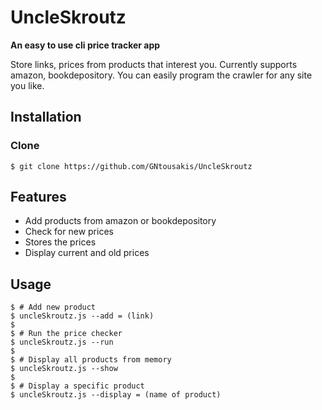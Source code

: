 # UncleSkroutz

__An easy to use cli price tracker app__ 

Store links, prices from products that interest you.
Currently supports amazon, bookdepository.
You can easily program the crawler for any site you like.

## Installation

### Clone

```shell
$ git clone https://github.com/GNtousakis/UncleSkroutz

```
## Features

- Add products from amazon or bookdepository 
- Check for new prices
- Stores the prices
- Display current and old prices

## Usage

```shell
$ # Add new product
$ uncleSkroutz.js --add = (link)
$
$ # Run the price checker
$ uncleSkroutz.js --run
$
$ # Display all products from memory
$ uncleSkroutz.js --show 
$
$ # Display a specific product
$ uncleSkroutz.js --display = (name of product)
```


